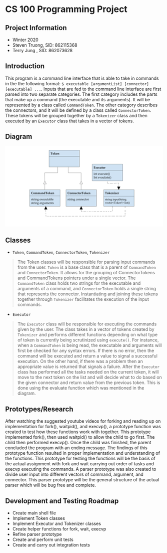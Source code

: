 # CS 100 Programming Project

## Project Information
* Winter 2020
* Steven Truong, SID: 862115368
* Terry Jung   , SID: 862073628

## Introduction
This program is a command line interface that is able to take in commands in the the following format:
`$ executable [argumentList] [connector] [executable] ...`. Inputs that are fed to the command line interface are first parsed into two separate categories. The first category includes the parts that make up a command (the executable and its arguments). It will be represented by a class called `CommandToken`.  The other category describes the connectors, and it will be defined by a class called `ConnectorToken`. These tokens will be grouped together by a `Tokenizer` class and then executed by an `Executor` class that takes in a vector of tokens.

## Diagram
![GitHub Logo](/images/OMT.png)

## Classes
* `Token`, `CommandToken`, `ConnectorToken`, `Tokenizer`
> The Token classes will be responsible for parsing input commands from the user. `Token` is a base class that is a parent of `CommandToken` and `ConnectorToken`. It allows for the grouping of ConnectorTokens and CommandTokens pointers under a single vector. The `CommandToken` class holds two strings for the executable and arguments of a command, and `ConnectorToken` holds a single string that represents the connector. Instantiating and joining these tokens together through `Tokenizer` facilitates the execution of the input commands.
* `Executor`
> The `Executor` class will be responsible for executing the commands given by the user. The class takes in a vector of tokens created by `Tokenizer` and performs different functions depending on what type of token is currently being scrutinized using `execute()`. For instance, when a `CommandToken` is being read, the executable and arguments will first be checked for any syntax errors. If there is no error, then the command will be executed and return a value to signal a successful execution. On the other hand, if there was a problem then an appropriate value is returned that signals a failure. After the `Executor` class has performed all the tasks needed on the current token, it will move to the next token on the list and will decide what to do based on the given connector and return value from the previous token. This is done using the evaluate function which was mentioned in the diagram.

## Prototypes/Research
After watching the suggested youtube videos for forking and reading up on implementation for fork(), waitpid(), and execvp(), a prototype function was created to test how these functions work with together. This prototype implemented fork(), then used waitpid() to allow the child to go first. The child then performed execvp(). Once the child was finished, the parent concluded the program with an ending message. The findings of this prototype function resulted in proper implementation and understanding of the functions. This prototype for testing the functions will be the basis of the actual assignment with fork and wait carrying out order of tasks and execvp executing the commands. A parser prototype was also created to divide user input into different vectors of command, argument, and connector. This parser prototype will be the general structure of the actual parser which will be bug free and complete. 
## Development and Testing Roadmap
* Create main shell file
* Implement Token classes
* Implement Executor and Tokenizer classes
* Create helper functions for fork, wait, execvp
* Refine parser prototype
* Create and perform unit tests
* Create and carry out integration tests
